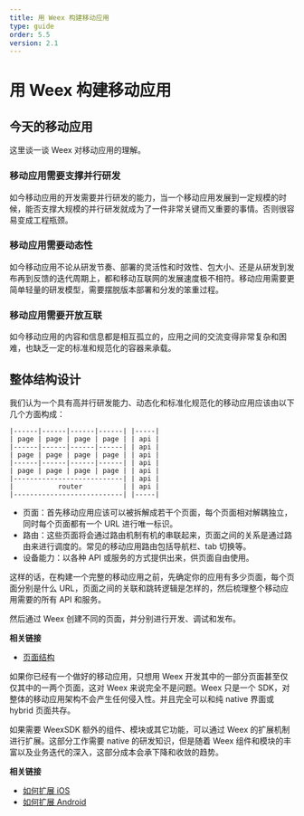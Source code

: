 ```yaml
---
title: 用 Weex 构建移动应用
type: guide
order: 5.5
version: 2.1
---
```


# 用 Weex 构建移动应用

## 今天的移动应用

这里谈一谈 Weex 对移动应用的理解。

### 移动应用需要支撑并行研发

如今移动应用的开发需要并行研发的能力，当一个移动应用发展到一定规模的时候，能否支撑大规模的并行研发就成为了一件非常关键而又重要的事情。否则很容易变成工程瓶颈。

### 移动应用需要动态性

如今移动应用不论从研发节奏、部署的灵活性和时效性、包大小、还是从研发到发布再到反馈的迭代周期上，都和移动互联网的发展速度极不相符。移动应用需要更简单轻量的研发模型，需要摆脱版本部署和分发的笨重过程。

### 移动应用需要开放互联

如今移动应用的内容和信息都是相互孤立的，应用之间的交流变得非常复杂和困难，也缺乏一定的标准和规范化的容器来承载。

## 整体结构设计

我们认为一个具有高并行研发能力、动态化和标准化规范化的移动应用应该由以下几个方面构成：

```
|------|------|------|------| |-----|
| page | page | page | page | | api |
|------|------|------|------| | api |
| page | page | page | page | | api |
|------|------|------|------| | api |
| page | page | page | page | | api |
|---------------------------| | api |
|           router          | | api |
|---------------------------| |-----|
```

* 页面：首先移动应用应该可以被拆解成若干个页面，每个页面相对解耦独立，同时每个页面都有一个 URL 进行唯一标识。
* 路由：这些页面将会通过路由机制有机的串联起来，页面之间的关系是通过路由来进行调度的。常见的移动应用路由包括导航栏、tab 切换等。
* 设备能力：以各种 API 或服务的方式提供出来，供页面自由使用。

这样的话，在构建一个完整的移动应用之前，先确定你的应用有多少页面，每个页面分别是什么 URL，页面之间的关联和跳转逻辑是怎样的，然后梳理整个移动应用需要的所有 API 和服务。

然后通过 Weex 创建不同的页面，并分别进行开发、调试和发布。

**相关链接**

* [页面结构](./page-architecture.html)

如果你已经有一个做好的移动应用，只想用 Weex 开发其中的一部分页面甚至仅仅其中的一两个页面，这对 Weex 来说完全不是问题。Weex 只是一个 SDK，对整体的移动应用架构不会产生任何侵入性。并且完全可以和纯 native 界面或 hybrid 页面共存。

如果需要 WeexSDK 额外的组件、模块或其它功能，可以通过 Weex 的扩展机制进行扩展。这部分工作需要 native 的研发知识，但是随着 Weex 组件和模块的丰富以及业务迭代的深入，这部分成本会承下降和收敛的趋势。

**相关链接**

* [如何扩展 iOS](../../references/advanced/extend-to-ios.html)
* [如何扩展 Android](../../references/advanced/extend-to-android.html)
